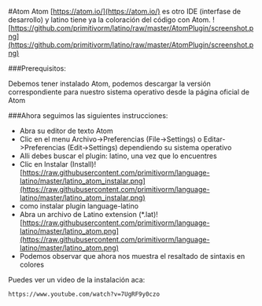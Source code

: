 #Atom
Atom [https://atom.io/](https://atom.io/) es otro IDE (interfase de desarrollo) y latino tiene ya la coloración del código con Atom.
![https://github.com/primitivorm/latino/raw/master/AtomPlugin/screenshot.png](https://github.com/primitivorm/latino/raw/master/AtomPlugin/screenshot.png)

###Prerequisitos:

Debemos tener instalado Atom, podemos descargar la versión correspondiente para nuestro sistema operativo desde la página oficial de Atom

###Ahora seguimos las siguientes instrucciones:

* Abra su editor de texto Atom
* Clic en el menu Archivo->Preferencias (File->Settings) o Editar->Preferencias (Edit->Settings) dependiendo su sistema operativo
* Alli debes buscar el plugin: latino, una vez que lo encuentres
* Clic en Instalar (Install)![https://raw.githubusercontent.com/primitivorm/language-latino/master/latino_atom_instalar.png](https://raw.githubusercontent.com/primitivorm/language-latino/master/latino_atom_instalar.png)
* como instalar plugin language-latino
* Abra un archivo de Latino extension (*.lat)![https://raw.githubusercontent.com/primitivorm/language-latino/master/latino_atom.png](https://raw.githubusercontent.com/primitivorm/language-latino/master/latino_atom.png)
* Podemos observar que ahora nos muestra el resaltado de sintaxis en colores


Puedes ver un video de la instalación aca: 

```
https://www.youtube.com/watch?v=7UgRF9y0czo
```




